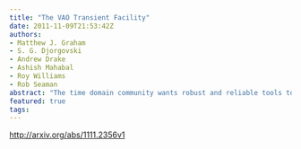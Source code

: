 ```yaml
---
title: "The VAO Transient Facility"
date: 2011-11-09T21:53:42Z
authors:
- Matthew J. Graham
- S. G. Djorgovski
- Andrew Drake
- Ashish Mahabal
- Roy Williams
- Rob Seaman
abstract: "The time domain community wants robust and reliable tools to enable production of and subscription to community-endorsed event notification packets (VOEvent). The VAO Transient Facility (VTF) is being designed to be the premier brokering service for the community, both collecting and disseminating observations about time-critical astronomical transients but also supporting annotations and the application of intelligent machine-learning to those observations. This distinguishes two types of activity associated with the facility: core infrastructure and user services. In this paper, we will review the prior art in both areas and describe the planned capabilities of the VTF. In particular, we will focus on scalability and quality-of-service issues required by the next generation of sky surveys, such as LSST and SKA."
featured: true
tags:
---
```

http://arxiv.org/abs/1111.2356v1